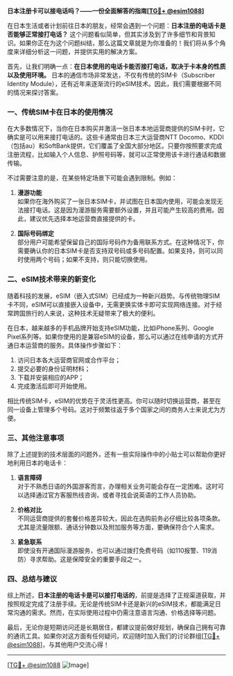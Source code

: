 **日本注册卡可以接电话吗？——一份全面解答的指南[[TG💪+ @esim1088](https://t.me/s/esim1088)]**

在日本生活或者计划前往日本的朋友，经常会遇到一个问题：**日本注册的电话卡是否能够正常接打电话？** 这个问题看似简单，但其实涉及到了许多细节和背景知识。如果你正在为这个问题纠结，那么这篇文章就是为你准备的！我们将从多个角度来详细分析这一问题，并提供实用的解决方案。

首先，让我们明确一点：**在日本使用的电话卡能否接打电话，取决于卡本身的性质以及使用环境。** 日本的通信市场非常发达，不仅有传统的SIM卡（Subscriber Identity Module），还有近年来逐渐流行的eSIM技术。因此，我们需要根据不同的情况来探讨答案。

### 一、传统SIM卡在日本的使用情况

在大多数情况下，当你在日本购买并激活一张日本本地运营商提供的SIM卡时，它确实是可以用来接打电话的。这些卡通常由日本三大运营商NTT Docomo、KDDI（包括au）和SoftBank提供，它们覆盖了全国大部分地区。只要你按照要求完成注册流程，比如输入个人信息、护照号码等，就可以正常使用该卡进行通话和数据传输。

不过需要注意的是，在某些特定场景下可能会遇到限制。例如：

1. **漫游功能**  
   如果你在海外购买了一张日本SIM卡，并试图在日本国内使用，可能会发现无法接打电话。这是因为漫游服务需要额外设置，并且可能产生较高的费用。因此，建议优先选择本地运营商直接提供的卡。

2. **国际号码绑定**  
   部分用户可能希望保留自己的国际号码作为备用联系方式。在这种情况下，你需要确认你的日本SIM卡是否支持双号码或多号码配置。如果支持，则可以同时使用两个号码；如果不支持，则只能切换使用。

### 二、eSIM技术带来的新变化

随着科技的发展，eSIM（嵌入式SIM）已经成为一种新兴趋势。与传统物理SIM卡不同，eSIM可以直接嵌入设备中，无需更换实体卡即可实现网络连接。对于经常跨国旅行的人来说，这种技术无疑带来了极大的便利。

在日本，越来越多的手机品牌开始支持eSIM功能，比如iPhone系列、Google Pixel系列等。如果你使用的是兼容eSIM的设备，那么可以通过在线申请的方式开通日本运营商的服务。具体操作步骤如下：

1. 访问日本各大运营商官网或合作平台；
2. 提交必要的身份证明材料；
3. 下载并安装相应的APP；
4. 完成激活后即可开始使用。

相比传统SIM卡，eSIM的优势在于灵活性更高。你可以随时切换运营商，甚至在同一设备上管理多个号码。这对于频繁往返于多个国家之间的商务人士来说尤为方便。

### 三、其他注意事项

除了上述提到的技术层面的问题外，还有一些实际操作中的小贴士可以帮助你更好地利用日本的电话卡：

1. **语言障碍**  
   对于不熟悉日语的外国游客而言，办理相关业务可能会存在一定困难。这时可以选择通过官方客服热线咨询，或者寻找会说英语的工作人员协助。

2. **价格对比**  
   不同运营商提供的套餐价格差异较大，因此在选购前务必仔细比较各项条款。尤其是流量限额、通话分钟数以及附加服务等方面，要确保符合个人需求。

3. **紧急联系**  
   即使没有开通国际漫游服务，也可以通过拨打免费号码（如110报警、119消防）寻求帮助。这是保障安全的重要手段之一。

### 四、总结与建议

综上所述，**日本注册的电话卡是可以接打电话的**，前提是选择了正规渠道获取，并按照规定完成了注册手续。无论是传统SIM卡还是新兴的eSIM技术，都能满足日常沟通的需求。然而，在实际使用过程中仍需注意语言沟通、价格选择等问题。

最后，无论你是短期访问还是长期居住，都建议提前做好规划，确保自己拥有可靠的通讯工具。如果你对这方面有任何疑问，欢迎随时加入我们的讨论群组[[TG💪+ @esim1088](https://t.me/s/esim1088)]，与其他用户交流心得！

---

[[TG💪+ @esim1088](https://t.me/s/esim1088) ![Image](https://i.postimg.cc/4NQfJmqS/Snipaste-2025-05-13-00-14-12.png)]